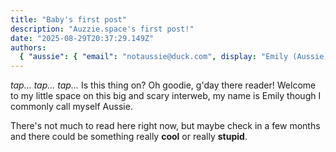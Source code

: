 ```yaml
---
title: "Baby's first post"
description: "Auzzie.space's first post!"
date: "2025-08-29T20:37:29.149Z"
authors:
  { "aussie": { "email": "notaussie@duck.com", display: "Emily (Aussie)" } }
---
```


_tap..._ _tap..._ _tap..._ Is this thing on? Oh goodie, g'day there reader! Welcome to my little space on this big and scary interweb, my name is Emily though I commonly call myself Aussie.

There's not much to read here right now, but maybe check in a few months and there could be something really **cool** or really **stupid**.
